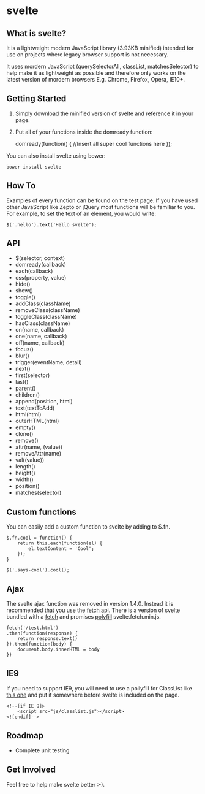 svelte
======================================

What is svelte?
---------------------

It is a lightweight modern JavaScript library (3.93KB minified) intended for use on projects where legacy browser support is not necessary.

It uses mordern JavaScript (querySelectorAll, classList, matchesSelector) to help make it as lightweight as possible and therefore only works on the latest version of mordern browsers E.g. Chrome, Firefox, Opera, IE10+.

Getting Started
---------------------

1) Simply download the minified version of svelte and reference it in your page.

	<script src="svelte.min.js"></script>

2) Put all of your functions inside the domready function:

	domready(function() {
	   //Insert all super cool functions here
	});

You can also install svelte using bower:

	bower install svelte	

How To
---------------------

Examples of every function can be found on the test page. If you have used other JavaScript like Zepto or jQuery most functions will be familiar to you. For example, to set the text of an element, you would write:

	$('.hello').text('Hello svelte');

API
---------------------

* $(selector, context)
* domready(callback)
* each(callback)
* css(property, value)
* hide()
* show()
* toggle()
* addClass(className)
* removeClass(className)
* toggleClass(className)
* hasClass(className)
* on(name, callback)
* one(name, callback)
* off(name, callback)
* focus()
* blur()
* trigger(eventName, detail)
* next()
* first(selector)
* last()
* parent()
* children()
* append(position, html)
* text(textToAdd)
* html(html)
* outerHTML(html)
* empty()
* clone()
* remove()
* attr(name, (value))
* removeAttr(name)
* val((value))
* length()
* height()
* width()
* position()
* matches(selector)

Custom functions
---------------------

You can easily add a custom function to svelte by adding to $.fn.

	$.fn.cool = function() {
		return this.each(function(el) {
	    	el.textContent = 'Cool';
	    });
	}
	
	$('.says-cool').cool();	

Ajax	
---------------------

The svelte ajax function was removed in version 1.4.0. Instead it is recommended that you use the [fetch api](https://fetch.spec.whatwg.org/). There is a version of svelte bundled with a [fetch](https://github.com/github/fetch) and promises [polyfill](https://github.com/jakearchibald/es6-promise) svelte.fetch.min.js.

	fetch('/test.html')
	.then(function(response) {
		return response.text()
	}).then(function(body) {
		document.body.innerHTML = body
	})

IE9	
---------------------

If you need to support IE9, you will need to use a pollyfill for ClassList like [this one](https://github.com/remy/polyfills/blob/master/classList.js) and put it somewhere before svelte is included on the page.

	<!--[if IE 9]>
		<script src="js/classlist.js"></script>
	<![endif]-->

Roadmap
---------------------

* Complete unit testing

Get Involved
---------------------

Feel free to help make svelte better :-).